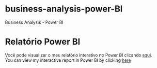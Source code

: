 # business-analysis-power-BI
Business Analysis - Power BI
# Relatório Power BI

Você pode visualizar o meu relatório interativo no Power BI clicando [aqui](https://app.powerbi.com/view?r=XXXXXXX).
You can view my interactive report in Power BI by clicking [here](https://app.powerbi.com/groups/me/reports/198c2300-b8ae-493a-aee1-d42761acfd03/bbd859112e7805036c31?experience=power-bi)
